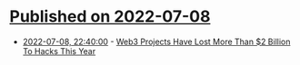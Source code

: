 # [Published on 2022-07-08](index.md)

* [2022-07-08, 22:40:00](https://it.slashdot.org/story/22/07/08/2053250/web3-projects-have-lost-more-than-2-billion-to-hacks-this-year?utm_source=rss1.0mainlinkanon&utm_medium=feed) - [Web3 Projects Have Lost More Than $2 Billion To Hacks This Year](https://it.slashdot.org/story/22/07/08/2053250/web3-projects-have-lost-more-than-2-billion-to-hacks-this-year?utm_source=rss1.0mainlinkanon&utm_medium=feed)
